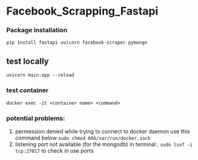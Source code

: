 # Facebook_Scrapping_Fastapi
### Package installation
`pip install fastapi uvicorn facebook-scraper pymongo`
## test locally 
`uvicorn main:app --reload`
### test container
`docker exec -it <container name> <command>`
### potential problems:
1. permession denied while trying to connect to docker daemon use this command below
`sudo chmod 666/var/run/docker.sock`
2. listening port not available (for the mongodb)
in terminal : `sudo lsof -i tcp:27017` to check in use ports
